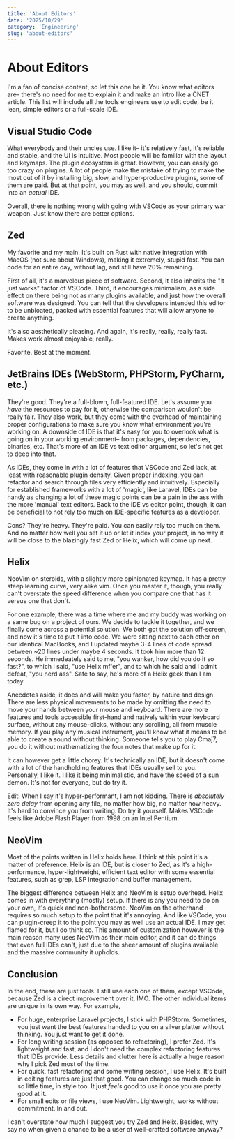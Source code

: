 ```yaml
---
title: 'About Editors'
date: '2025/10/29'
category: 'Engineering'
slug: 'about-editors'
---
```


# About Editors

I'm a fan of concise content, so let this one be it. You know what editors are–
there's no need for me to explain it and make an intro like a CNET article. This
list will include all the tools engineers use to edit code, be it lean, simple
editors or a full-scale IDE.

## Visual Studio Code

What everybody and their uncles use. I like it– it's relatively fast, it's
reliable and stable, and the UI is intuitive. Most people will be familiar with
the layout and keymaps. The plugin ecosystem is great. However, you can easily
go too crazy on plugins. A lot of people make the mistake of trying to make the
most out of it by installing big, slow, and hyper-productive plugins, some of
them are paid. But at that point, you may as well, and you should, commit into
an _actual_ IDE.

Overall, there is nothing wrong with going with VSCode as your primary war
weapon. Just know there are better options.

## Zed

My favorite and my main. It's built on Rust with native integration with MacOS
(not sure about Windows), making it extremely, stupid fast. You can code for an
entire day, without lag, and still have 20% remaining.

First of all, it's a marvelous piece of software. Second, it also inherits the
"it just works" factor of VSCode. Third, it encourages minimalism, as a side
effect on there being not as many plugins available, and just how the overall
software was designed. You can tell that the developers intended this editor to
be unbloated, packed with essential features that will allow anyone to create
anything.

It's also aesthetically pleasing. And again, it's really, really, really fast.
Makes work almost enjoyable, really.

Favorite. Best at the moment.

## JetBrains IDEs (WebStorm, PHPStorm, PyCharm, etc.)

They're good. They're a full-blown, full-featured IDE. Let's assume you _have_
the resources to pay for it, otherwise the comparison wouldn't be really fair.
They also work, but they come with the overhead of maintaining proper
configurations to make sure you know what environment you're working on. A
downside of IDE is that it's easy for you to overlook what is going on in your
working environment– from packages, dependencies, binaries, etc. That's more of
an IDE vs text editor argument, so let's not get to deep into that.

As IDEs, they come in with a lot of features that VSCode and Zed lack, at least
with reasonable plugin density. Given proper indexing, you can refactor and
search through files very efficiently and intuitively. Especially for
established frameworks with a lot of 'magic', like Laravel, IDEs can be handy as
changing a lot of these magic points can be a pain in the ass with the more
'manual' text editors. Back to the IDE vs editor point, though, it can be
beneficial to not rely too much on IDE-specific features as a developer.

Cons? They're heavy. They're paid. You can easily rely too much on them. And no
matter how well you set it up or let it index your project, in no way it will be
close to the blazingly fast Zed or Helix, which will come up next.

## Helix

NeoVim on steroids, with a slightly more opinionated keymap. It has a pretty
steep learning curve, very alike vim. Once you master it, though, you really
can't overstate the speed difference when you compare one that has it versus one
that don't.

For one example, there was a time where me and my buddy was working on a same
bug on a project of ours. We decide to tackle it together, and we finally come
across a potential solution. We both got the solution off-screen, and now it's
time to put it into code. We were sitting next to each other on our identical
MacBooks, and I updated maybe 3-4 lines of code spread between ~20 lines under
maybe 4 seconds. It took him more than 12 seconds. He immedeately said to me,
"you wanker, how did you do it so fast?", to which I said, "use Helix mf'er",
and to which he said and I admit defeat, "you nerd ass". Safe to say, he's more
of a Helix geek than I am today.

Anecdotes aside, it does and will make you faster, by nature and design. There
are less physical movements to be made by omitting the need to move your hands
between your mouse and keyboard. There are more features and tools accessible
first-hand and natively within your keyboard surface, without any mouse-clicks,
without any scrolling, all from muscle memory. If you play any musical
instrument, you'll know what it means to be able to create a sound without
thinking. Someone tells you to play Cmaj7, you do it without mathematizing the
four notes that make up for it.

It can however get a little chorey. It's technically an IDE, but it doesn't come
with a lot of the handholding features that IDEs usually sell to you.
Personally, I like it. I like it being minimalistic, and have the speed of a sun
demon. It's not for everyone, but do try it.

Edit: When I say it's hyper-performant, I am not kidding. There is _absolutely
zero delay_ from opening any file, no matter how big, no matter how heavy. It's
hard to convince you from writing. Do try it yourself. Makes VSCode feels like
Adobe Flash Player from 1998 on an Intel Pentium.

## NeoVim

Most of the points written in Helix holds here. I think at this point it's a
matter of preference. Helix is an IDE, but is closer to Zed, as it's a
high-performance, hyper-lightweight, efficient text editor with some essential
features, such as grep, LSP integration and buffer management.

The biggest difference between Helix and NeoVim is setup overhead. Helix comes
in with everything (mostly) setup. If there is any you need to do on your own,
it's quick and non-bothersome. NeoVim on the otherhand requires so much setup to
the point that it's annoying. And like VSCode, you can plugin-creep it to the
point you may as well use an actual IDE. I may get flamed for it, but I do think
so. This amount of customization however is the main reason many uses NeoVim as
their main editor, and it can do things that even full IDEs can't, just due to
the sheer amount of plugins available and the massive community it upholds.

## Conclusion

In the end, these are just tools. I still use each one of them, except VSCode,
because Zed is a direct improvement over it, IMO. The other individual items are
unique in its own way. For example,

- For huge, enterprise Laravel projects, I stick with PHPStorm. Sometimes, you
  just want the best features handed to you on a silver platter without
  thinking. You just want to get it done.
- For long writing session (as opposed to refactoring), I prefer Zed. It's
  lightweight and fast, and I don't need the complex refactoring features that
  IDEs provide. Less details and clutter here is actually a huge reason why I
  pick Zed most of the time.
- For quick, fast refactoring and some writing session, I use Helix. It's built
  in editing features are just that good. You can change so much code in so
  little time, in style too. It just _feels_ good to use it once you are pretty
  good at it.
- For small edits or file views, I use NeoVim. Lightweight, works without
  commitment. In and out.

I can't overstate how much I suggest you try Zed and Helix. Besides, why say no
when given a chance to be a user of well-crafted software anyway?
